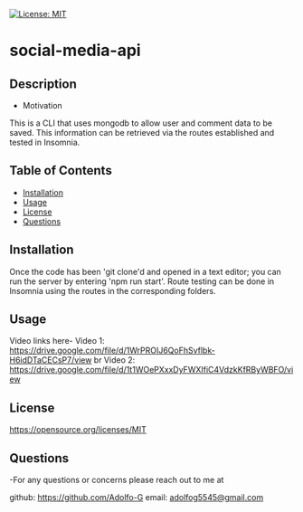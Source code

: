 
  [![License: MIT](https://img.shields.io/badge/License-MIT-yellow.svg)](https://opensource.org/licenses/MIT)
  # social-media-api
  ## Description

  - Motivation

  This is a CLI that uses mongodb to allow user and comment data to be saved. This information can be retrieved via the routes established and tested in Insomnia.


  ## Table of Contents
  * [Installation](#installation)
  * [Usage](#usage)
  * [License](#license)
  * [Questions](#questions)

  ## Installation

  Once the code has been 'git clone'd and opened in a text editor; you can run the server by entering 'npm run start'. Route testing can be done in Insomnia using the routes in the corresponding folders.

  ## Usage

  Video links here- 
  Video 1: https://drive.google.com/file/d/1WrPROIJ6QoFhSvflbk-H6idDTaCECsP7/view
  br
  Video 2: https://drive.google.com/file/d/1t1WOePXxxDyFWXIfiC4VdzkKfRByWBFO/view
 
  ## License
 
  https://opensource.org/licenses/MIT

  ## Questions

  -For any questions or concerns please reach out to me at

  github:  https://github.com/Adolfo-G
  email:  adolfog5545@gmail.com
    

